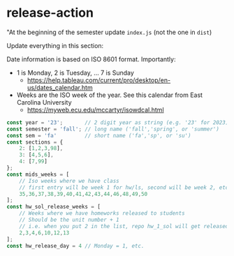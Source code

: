 # release-action

"At the beginning of the semester update `index.js` (not the one in `dist`)

Update everything in this section:

Date information is based on ISO 8601 format. Importantly:
- 1 is Monday, 2 is Tuesday, ... 7 is Sunday
  - https://help.tableau.com/current/pro/desktop/en-us/dates_calendar.htm
- Weeks are the ISO week of the year. See this calendar from East Carolina University
  - https://myweb.ecu.edu/mccartyr/isowdcal.html

```javascript
const year = '23';       // 2 digit year as string (e.g. '23' for 2023)
const semester = 'fall'; // long name ('fall','spring', or 'summer')
const sem = 'fa'         // short name ('fa','sp', or 'su') 
const sections = {
    2: [1,2,3,98],
    3: [4,5,6],
    4: [7,99]
};
const mids_weeks = [
    // Iso weeks where we have class
    // first entry will be week 1 for hw/ls, second will be week 2, etc.
    35,36,37,38,39,40,41,42,43,44,46,48,49,50
]; 
const hw_sol_release_weeks = [
    // Weeks where we have homeworks released to students
    // Should be the unit number + 1 
    // i.e. when you put 2 in the list, repo hw_1_sol will get released week 2. 
    2,3,4,6,10,12,13 
]; 
const hw_release_day = 4 // Monday = 1, etc.
```
